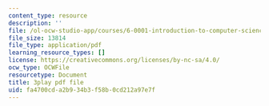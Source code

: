 ```yaml
---
content_type: resource
description: ''
file: /ol-ocw-studio-app/courses/6-0001-introduction-to-computer-science-and-programming-in-python-fall-2016/fa4700cda2b934b3f58b0cd212a97e7f_SrkqbLOQcEo.pdf
file_size: 13814
file_type: application/pdf
learning_resource_types: []
license: https://creativecommons.org/licenses/by-nc-sa/4.0/
ocw_type: OCWFile
resourcetype: Document
title: 3play pdf file
uid: fa4700cd-a2b9-34b3-f58b-0cd212a97e7f
---
```

